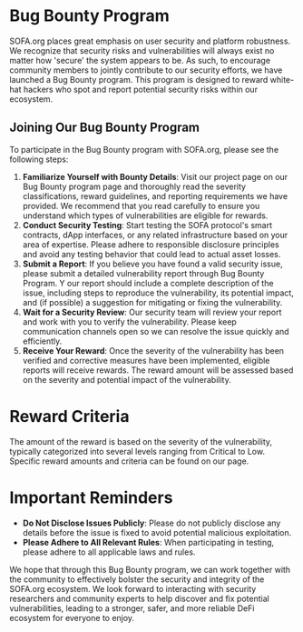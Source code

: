 # Bug Bounty Program

SOFA.org places great emphasis on user security and platform robustness.  We recognize that security risks and vulnerabilities will always exist no matter how 'secure' the system appears to be.  As such, to encourage community members to jointly contribute to our security efforts, we have launched a Bug Bounty program.  This program is designed to reward white-hat hackers who spot and report potential security risks within our ecosystem.

## Joining Our Bug Bounty Program

To participate in the Bug Bounty program with SOFA.org, please see the following steps:

1. **Familiarize Yourself with Bounty Details**:  Visit our project page on our Bug Bounty program page and thoroughly read the severity classifications, reward guidelines, and reporting requirements we have provided.  We recommend that you read carefully to ensure you understand which types of vulnerabilities are eligible for rewards.
2. **Conduct Security Testing**:  Start testing the SOFA protocol's smart contracts, dApp interfaces, or any related infrastructure based on your area of expertise.  Please adhere to responsible disclosure principles and avoid any testing behavior that could lead to actual asset losses.
3. **Submit a Report**:  If you believe you have found a valid security issue, please submit a detailed vulnerability report through Bug Bounty Program. Y our report should include a complete description of the issue, including steps to reproduce the vulnerability, its potential impact, and (if possible) a suggestion for mitigating or fixing the vulnerability.
4. **Wait for a Security Review**:  Our security team will review your report and work with you to verify the vulnerability.  Please keep communication channels open so we can resolve the issue quickly and efficiently.
5. **Receive Your Reward**:  Once the severity of the vulnerability has been verified and corrective measures have been implemented, eligible reports will receive rewards.  The reward amount will be assessed based on the severity and potential impact of the vulnerability.

# Reward Criteria

The amount of the reward is based on the severity of the vulnerability, typically categorized into several levels ranging from Critical to Low.  Specific reward amounts and criteria can be found on our page.

# Important Reminders

- **Do Not Disclose Issues Publicly**:  Please do not publicly disclose any details before the issue is fixed to avoid potential malicious exploitation.
- **Please Adhere to All Relevant Rules**: When participating in testing, please adhere to all applicable laws and rules.

We hope that through this Bug Bounty program, we can work together with the community to effectively bolster the security and integrity of the SOFA.org ecosystem.  We look forward to interacting with security researchers and community experts to help discover and fix potential vulnerabilities, leading to a stronger, safer, and more reliable DeFi ecosystem for everyone to enjoy.

